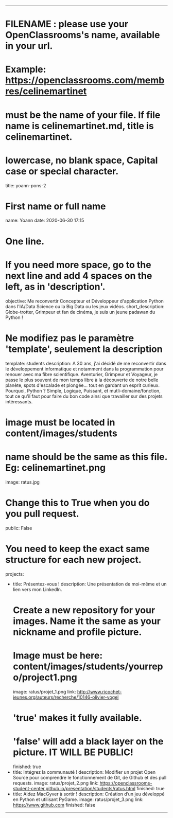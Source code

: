 ---

# FILENAME : please use your OpenClassrooms's name, available in your url.
# Example: https://openclassrooms.com/membres/celinemartinet
# must be the name of your file. If file name is celinemartinet.md, title is celinemartinet.
# lowercase, no blank space, Capital case or special character.
title: yoann-pons-2

# First name or full name
name: Yoann
date: 2020-06-30 17:15

# One line.
# If you need more space, go to the next line and add 4 spaces on the left, as in 'description'.
objective: Me reconvertir Concepteur et Développeur d'application Python dans l'IA/Data Science ou
    la Big Data ou les jeux vidéos.
short_description: Globe-trotter, Grimpeur et fan de cinéma, je suis un jeune padawan du Python !

# Ne modifiez pas le paramètre 'template', seulement la description
template: students
description:
    A 30 ans, j'ai décidé de me reconvertir dans le développement informatique et notamment dans la programmation pour renouer avec ma fibre scientifique. Aventurier, Grimpeur et Voyageur, je passe le plus souvent de mon temps libre à la découverte de notre belle planète, spots d'escalade et plongée... tout en gardant un esprit curieux. Pourquoi, Python ? Simple, Logique, Puissant, et mutli-domaine/fonction, tout ce qu'il faut pour faire du bon code ainsi que travailler sur des projets intéressants.

# image must be located in content/images/students
# name should be the same as this file. Eg: celinemartinet.png
image: ratus.jpg

# Change this to True when you do you pull request.
public: False

# You need to keep the exact same structure for each new project.
projects:
  - title: Présentez-vous !
    description: Une présentation de moi-même et un lien vers mon LinkedIn.
    # Create a new repository for your images. Name it the same as your nickname and profile picture.
    # Image must be here: content/images/students/yourrepo/project1.png
    image: ratus/projet_1.png
    link: http://www.ricochet-jeunes.org/auteurs/recherche/10146-olivier-vogel
    # 'true' makes it fully available.
    # 'false' will add a black layer on the picture. IT WILL BE PUBLIC!
    finished: true
  - title: Intégrez la communauté !
    description: Modifier un projet Open Source pour comprendre le fonctionnement de Git, de Github et des pull requests. 
    image: ratus/projet_2.png
    link: https://openclassrooms-student-center.github.io/presentation/students/ratus.html
    finished: true
  - title: Aidez MacGyver à sortir !
    description: Création d’un jeu développé en Python et utilisant PyGame.
    image: ratus/projet_3.png
    link: https://www.github.com
    finished: false
---